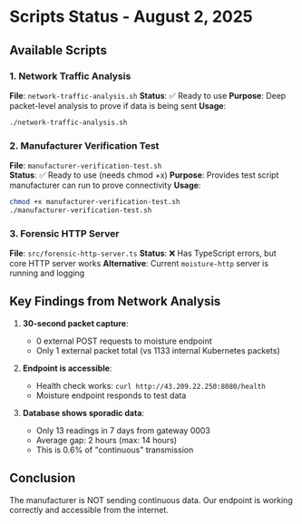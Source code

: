 # Scripts Status - August 2, 2025

## Available Scripts

### 1. Network Traffic Analysis
**File**: `network-traffic-analysis.sh`
**Status**: ✅ Ready to use
**Purpose**: Deep packet-level analysis to prove if data is being sent
**Usage**: 
```bash
./network-traffic-analysis.sh
```

### 2. Manufacturer Verification Test
**File**: `manufacturer-verification-test.sh`  
**Status**: ✅ Ready to use (needs chmod +x)
**Purpose**: Provides test script manufacturer can run to prove connectivity
**Usage**:
```bash
chmod +x manufacturer-verification-test.sh
./manufacturer-verification-test.sh
```

### 3. Forensic HTTP Server
**File**: `src/forensic-http-server.ts`
**Status**: ❌ Has TypeScript errors, but core HTTP server works
**Alternative**: Current `moisture-http` server is running and logging

## Key Findings from Network Analysis

1. **30-second packet capture**: 
   - 0 external POST requests to moisture endpoint
   - Only 1 external packet total (vs 1133 internal Kubernetes packets)
   
2. **Endpoint is accessible**:
   - Health check works: `curl http://43.209.22.250:8080/health`
   - Moisture endpoint responds to test data

3. **Database shows sporadic data**:
   - Only 13 readings in 7 days from gateway 0003
   - Average gap: 2 hours (max: 14 hours)
   - This is 0.6% of "continuous" transmission

## Conclusion
The manufacturer is NOT sending continuous data. Our endpoint is working correctly and accessible from the internet.